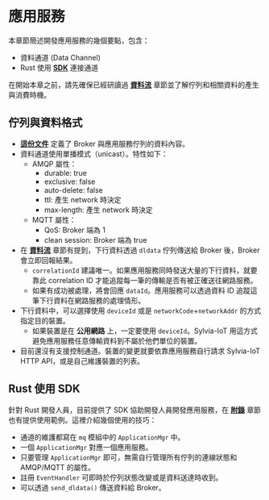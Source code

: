 # 應用服務

本章節簡述開發應用服務的幾個要點，包含：

- 資料通道 (Data Channel)
- Rust 使用 [**SDK**](https://crates.io/crates/sylvia-iot-sdk) 連接通道

在開始本章之前，請先確保已經研讀過 [**資料流**](../arch/flow.md) 章節並了解佇列和相關資料的產生與消費時機。

## 佇列與資料格式

- [**這份文件**](https://github.com/woofdogtw/sylvia-iot-core/blob/main/sylvia-iot-broker/doc/message.md#between-broker-and-application) 定義了 Broker 與應用服務佇列的資料內容。
- 資料通道使用單播模式（unicast）。特性如下：
    - AMQP 屬性：
        - durable: true
        - exclusive: false
        - auto-delete: false
        - ttl: 產生 network 時決定
        - max-length: 產生 network 時決定
    - MQTT 屬性：
        - QoS: Broker 端為 1
        - clean session: Broker 端為 true
- 在 [**資料流**](../arch/flow.md) 章節有提到，下行資料透過 `dldata` 佇列傳送給 Broker 後，Broker 會立即回報結果。
    - `correlationId` 建議唯一。如果應用服務同時發送大量的下行資料，就要靠此 correlation ID 才能追蹤每一筆的傳輸是否有被正確送往網路服務。
    - 如果有成功被處理，將會回應 `dataId`。應用服務可以透過資料 ID 追蹤這筆下行資料在網路服務的處理情形。
- 下行資料中，可以選擇使用 `deviceId` 或是 `networkCode`+`networkAddr` 的方式指定目的裝置。
    - 如果裝置是在 **公用網路** 上，一定要使用 `deviceId`。Sylvia-IoT 用這方式避免應用服務任意傳輸資料到不屬於他們單位的裝置。
- 目前還沒有支援控制通道。裝置的變更就要依靠應用服務自行請求 Sylvia-IoT HTTP API，或是自己維護裝置的列表。

## Rust 使用 SDK

針對 Rust 開發人員，目前提供了 SDK 協助開發人員開發應用服務，在 [**附錄**](../appendex/repo.md) 章節也有提供使用範例。這裡介紹幾個使用的技巧：

- 通道的維護都寫在 `mq` 模組中的 `ApplicationMgr` 中。
- 一個 `ApplicationMgr` 對應一個應用服務。
- 只要管理 `ApplicationMgr` 即可，無需自行管理所有佇列的連線狀態和 AMQP/MQTT 的屬性。
- 註冊 `EventHandler` 可即時於佇列狀態改變或是資料送達時收到。
- 可以透過 `send_dldata()` 傳送資料給 Broker。
